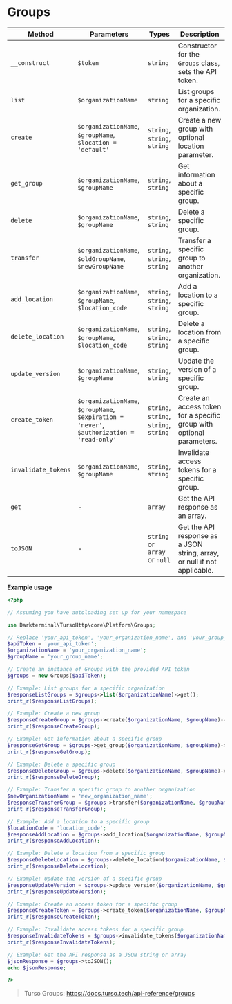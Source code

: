 # Groups

| Method                  | Parameters                                                            | Types                       | Description                                                                       |
|-------------------------|-----------------------------------------------------------------------|-----------------------------|-----------------------------------------------------------------------------------|
| `__construct`           | `$token`                                                      | `string`                    | Constructor for the `Groups` class, sets the API token.                           |
| `list`                  | `$organizationName`                                            | `string`                    | List groups for a specific organization.                                          |
| `create`                | `$organizationName`, `$groupName`, `$location = 'default'` | `string`, `string`, `string` | Create a new group with optional location parameter.                               |
| `get_group`            | `$organizationName`, `$groupName`                  | `string`, `string`           | Get information about a specific group.                                            |
| `delete`                | `$organizationName`, `$groupName`                  | `string`, `string`           | Delete a specific group.                                                           |
| `transfer`             | `$organizationName`, `$oldGroupName`, `$newGroupName` | `string`, `string`, `string` | Transfer a specific group to another organization.                                 |
| `add_location`         | `$organizationName`, `$groupName`, `$location_code` | `string`, `string`, `string` | Add a location to a specific group.                                                |
| `delete_location`      | `$organizationName`, `$groupName`, `$location_code` | `string`, `string`, `string` | Delete a location from a specific group.                                           |
| `update_version`       | `$organizationName`, `$groupName`                  | `string`, `string`           | Update the version of a specific group.                                           |
| `create_token`         | `$organizationName`, `$groupName`, `$expiration = 'never'`, `$authorization = 'read-only'` | `string`, `string`, `string`, `string` | Create an access token for a specific group with optional parameters.              |
| `invalidate_tokens`    | `$organizationName`, `$groupName`                  | `string`, `string`           | Invalidate access tokens for a specific group.                                    |
| `get`                 | -                                                                   | `array`                     | Get the API response as an array.                                                  |
| `toJSON`              | -                                                                   | `string` or `array` or `null`         | Get the API response as a JSON string, array, or null if not applicable.          |

**Example usage**

```php
<?php

// Assuming you have autoloading set up for your namespace

use Darkterminal\TursoHttp\core\Platform\Groups;

// Replace 'your_api_token', 'your_organization_name', and 'your_group_name' with actual values
$apiToken = 'your_api_token';
$organizationName = 'your_organization_name';
$groupName = 'your_group_name';

// Create an instance of Groups with the provided API token
$groups = new Groups($apiToken);

// Example: List groups for a specific organization
$responseListGroups = $groups->list($organizationName)->get();
print_r($responseListGroups);

// Example: Create a new group
$responseCreateGroup = $groups->create($organizationName, $groupName)->get();
print_r($responseCreateGroup);

// Example: Get information about a specific group
$responseGetGroup = $groups->get_group($organizationName, $groupName)->get();
print_r($responseGetGroup);

// Example: Delete a specific group
$responseDeleteGroup = $groups->delete($organizationName, $groupName)->get();
print_r($responseDeleteGroup);

// Example: Transfer a specific group to another organization
$newOrganizationName = 'new_organization_name';
$responseTransferGroup = $groups->transfer($organizationName, $groupName, $newOrganizationName)->get();
print_r($responseTransferGroup);

// Example: Add a location to a specific group
$locationCode = 'location_code';
$responseAddLocation = $groups->add_location($organizationName, $groupName, $locationCode)->get();
print_r($responseAddLocation);

// Example: Delete a location from a specific group
$responseDeleteLocation = $groups->delete_location($organizationName, $groupName, $locationCode)->get();
print_r($responseDeleteLocation);

// Example: Update the version of a specific group
$responseUpdateVersion = $groups->update_version($organizationName, $groupName)->get();
print_r($responseUpdateVersion);

// Example: Create an access token for a specific group
$responseCreateToken = $groups->create_token($organizationName, $groupName)->get();
print_r($responseCreateToken);

// Example: Invalidate access tokens for a specific group
$responseInvalidateTokens = $groups->invalidate_tokens($organizationName, $groupName)->get();
print_r($responseInvalidateTokens);

// Example: Get the API response as a JSON string or array
$jsonResponse = $groups->toJSON();
echo $jsonResponse;

?>
```

> Turso Groups: https://docs.turso.tech/api-reference/groups
